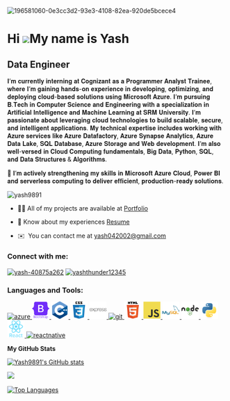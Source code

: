 ![196581060-0e3cc3d2-93e3-4108-82ea-920de5bcece4](https://github.com/user-attachments/assets/c98ba7a7-3dc7-4474-baa9-704592719c78)


Hi ![](https://user-images.githubusercontent.com/18350557/176309783-0785949b-9127-417c-8b55-ab5a4333674e.gif)My name is Yash
============================================================================================================================
 




Data Engineer
--------------------------------------------------

𝐈’𝐦 𝐜𝐮𝐫𝐫𝐞𝐧𝐭𝐥𝐲 𝐢𝐧𝐭𝐞𝐫𝐧𝐢𝐧𝐠 𝐚𝐭 𝐂𝐨𝐠𝐧𝐢𝐳𝐚𝐧𝐭 𝐚𝐬 𝐚 𝐏𝐫𝐨𝐠𝐫𝐚𝐦𝐦𝐞𝐫 𝐀𝐧𝐚𝐥𝐲𝐬𝐭 𝐓𝐫𝐚𝐢𝐧𝐞𝐞, 𝐰𝐡𝐞𝐫𝐞 𝐈’𝐦 𝐠𝐚𝐢𝐧𝐢𝐧𝐠 𝐡𝐚𝐧𝐝𝐬-𝐨𝐧 𝐞𝐱𝐩𝐞𝐫𝐢𝐞𝐧𝐜𝐞 𝐢𝐧 𝐝𝐞𝐯𝐞𝐥𝐨𝐩𝐢𝐧𝐠, 𝐨𝐩𝐭𝐢𝐦𝐢𝐳𝐢𝐧𝐠, 𝐚𝐧𝐝 𝐝𝐞𝐩𝐥𝐨𝐲𝐢𝐧𝐠 𝐜𝐥𝐨𝐮𝐝-𝐛𝐚𝐬𝐞𝐝 𝐬𝐨𝐥𝐮𝐭𝐢𝐨𝐧𝐬 𝐮𝐬𝐢𝐧𝐠 𝐌𝐢𝐜𝐫𝐨𝐬𝐨𝐟𝐭 𝐀𝐳𝐮𝐫𝐞.
𝐈’𝐦 𝐩𝐮𝐫𝐬𝐮𝐢𝐧𝐠 𝐁.𝐓𝐞𝐜𝐡 𝐢𝐧 𝐂𝐨𝐦𝐩𝐮𝐭𝐞𝐫 𝐒𝐜𝐢𝐞𝐧𝐜𝐞 𝐚𝐧𝐝 𝐄𝐧𝐠𝐢𝐧𝐞𝐞𝐫𝐢𝐧𝐠 𝐰𝐢𝐭𝐡 𝐚 𝐬𝐩𝐞𝐜𝐢𝐚𝐥𝐢𝐳𝐚𝐭𝐢𝐨𝐧 𝐢𝐧 𝐀𝐫𝐭𝐢𝐟𝐢𝐜𝐢𝐚𝐥 𝐈𝐧𝐭𝐞𝐥𝐥𝐢𝐠𝐞𝐧𝐜𝐞 𝐚𝐧𝐝 𝐌𝐚𝐜𝐡𝐢𝐧𝐞 𝐋𝐞𝐚𝐫𝐧𝐢𝐧𝐠 𝐚𝐭 𝐒𝐑𝐌 𝐔𝐧𝐢𝐯𝐞𝐫𝐬𝐢𝐭𝐲. 𝐈’𝐦 𝐩𝐚𝐬𝐬𝐢𝐨𝐧𝐚𝐭𝐞 𝐚𝐛𝐨𝐮𝐭 𝐥𝐞𝐯𝐞𝐫𝐚𝐠𝐢𝐧𝐠 𝐜𝐥𝐨𝐮𝐝 𝐭𝐞𝐜𝐡𝐧𝐨𝐥𝐨𝐠𝐢𝐞𝐬 𝐭𝐨 𝐛𝐮𝐢𝐥𝐝 𝐬𝐜𝐚𝐥𝐚𝐛𝐥𝐞, 𝐬𝐞𝐜𝐮𝐫𝐞, 𝐚𝐧𝐝 𝐢𝐧𝐭𝐞𝐥𝐥𝐢𝐠𝐞𝐧𝐭 𝐚𝐩𝐩𝐥𝐢𝐜𝐚𝐭𝐢𝐨𝐧𝐬.
𝐌𝐲 𝐭𝐞𝐜𝐡𝐧𝐢𝐜𝐚𝐥 𝐞𝐱𝐩𝐞𝐫𝐭𝐢𝐬𝐞 𝐢𝐧𝐜𝐥𝐮𝐝𝐞𝐬 𝐰𝐨𝐫𝐤𝐢𝐧𝐠 𝐰𝐢𝐭𝐡 𝐀𝐳𝐮𝐫𝐞 𝐬𝐞𝐫𝐯𝐢𝐜𝐞𝐬 𝐥𝐢𝐤𝐞 𝐀𝐳𝐮𝐫𝐞 𝐃𝐚𝐭𝐚𝐟𝐚𝐜𝐭𝐨𝐫𝐲, 𝐀𝐳𝐮𝐫𝐞 𝐒𝐲𝐧𝐚𝐩𝐬𝐞 𝐀𝐧𝐚𝐥𝐲𝐭𝐢𝐜𝐬, 𝐀𝐳𝐮𝐫𝐞 𝐃𝐚𝐭𝐚 𝐋𝐚𝐤𝐞, 𝐒𝐐𝐋 𝐃𝐚𝐭𝐚𝐛𝐚𝐬𝐞, 𝐀𝐳𝐮𝐫𝐞 𝐒𝐭𝐨𝐫𝐚𝐠𝐞 𝐚𝐧𝐝 𝐖𝐞𝐛 𝐝𝐞𝐯𝐞𝐥𝐨𝐩𝐦𝐞𝐧𝐭. 𝐈’𝐦 𝐚𝐥𝐬𝐨 𝐰𝐞𝐥𝐥-𝐯𝐞𝐫𝐬𝐞𝐝 𝐢𝐧 𝐂𝐥𝐨𝐮𝐝 𝐂𝐨𝐦𝐩𝐮𝐭𝐢𝐧𝐠 𝐟𝐮𝐧𝐝𝐚𝐦𝐞𝐧𝐭𝐚𝐥𝐬, 𝐁𝐢𝐠 𝐃𝐚𝐭𝐚, 𝐏𝐲𝐭𝐡𝐨𝐧, 𝐒𝐐𝐋, 𝐚𝐧𝐝 𝐃𝐚𝐭𝐚 𝐒𝐭𝐫𝐮𝐜𝐭𝐮𝐫𝐞𝐬 & 𝐀𝐥𝐠𝐨𝐫𝐢𝐭𝐡𝐦𝐬.

🔧 𝐈’𝐦 𝐚𝐜𝐭𝐢𝐯𝐞𝐥𝐲 𝐬𝐭𝐫𝐞𝐧𝐠𝐭𝐡𝐞𝐧𝐢𝐧𝐠 𝐦𝐲 𝐬𝐤𝐢𝐥𝐥𝐬 𝐢𝐧 𝐌𝐢𝐜𝐫𝐨𝐬𝐨𝐟𝐭 𝐀𝐳𝐮𝐫𝐞 𝐂𝐥𝐨𝐮𝐝, 𝐏𝐨𝐰𝐞𝐫 𝐁𝐈 𝐚𝐧𝐝 𝐬𝐞𝐫𝐯𝐞𝐫𝐥𝐞𝐬𝐬 𝐜𝐨𝐦𝐩𝐮𝐭𝐢𝐧𝐠 𝐭𝐨 𝐝𝐞𝐥𝐢𝐯𝐞𝐫 𝐞𝐟𝐟𝐢𝐜𝐢𝐞𝐧𝐭, 𝐩𝐫𝐨𝐝𝐮𝐜𝐭𝐢𝐨𝐧-𝐫𝐞𝐚𝐝𝐲 𝐬𝐨𝐥𝐮𝐭𝐢𝐨𝐧𝐬.

<p align="left"> <img src="https://komarev.com/ghpvc/?username=yash9891&label=Profile%20views&color=0e75b6&style=flat" alt="yash9891" /> </p>

- 👨‍💻 All of my projects are available at [Portfolio](https://yash042002.netlify.app/)

- 📄 Know about my experiences [Resume](https://drive.google.com/file/d/1KOgVIC6Yej9Qs19gSQcAWBln1FIBk1rR/view?usp=sharing)

* ✉️  You can contact me at [yash042002@gmail.com](mailto:yash042002@gmail.com)


<h3 align="left">Connect with me:</h3>
<p align="left">
<a href="https://linkedin.com/in/yash-40875a262" target="blank"><img align="center" src="https://raw.githubusercontent.com/rahuldkjain/github-profile-readme-generator/master/src/images/icons/Social/linked-in-alt.svg" alt="yash-40875a262" height="30" width="40" /></a>
<a href="https://www.leetcode.com/yashthunder12345" target="blank"><img align="center" src="https://raw.githubusercontent.com/rahuldkjain/github-profile-readme-generator/master/src/images/icons/Social/leet-code.svg" alt="yashthunder12345" height="30" width="40" /></a>
</p>

<h3 align="left">Languages and Tools:</h3>
<p align="left"> <a href="https://azure.microsoft.com/en-in/" target="_blank" rel="noreferrer"> <img src="https://www.vectorlogo.zone/logos/microsoft_azure/microsoft_azure-icon.svg" alt="azure" width="40" height="40"/> </a> <a href="https://getbootstrap.com" target="_blank" rel="noreferrer"> <img src="https://raw.githubusercontent.com/devicons/devicon/master/icons/bootstrap/bootstrap-plain-wordmark.svg" alt="bootstrap" width="40" height="40"/> </a> <a href="https://www.w3schools.com/cpp/" target="_blank" rel="noreferrer"> <img src="https://raw.githubusercontent.com/devicons/devicon/master/icons/cplusplus/cplusplus-original.svg" alt="cplusplus" width="40" height="40"/> </a> <a href="https://www.w3schools.com/css/" target="_blank" rel="noreferrer"> <img src="https://raw.githubusercontent.com/devicons/devicon/master/icons/css3/css3-original-wordmark.svg" alt="css3" width="40" height="40"/> </a> <a href="https://expressjs.com" target="_blank" rel="noreferrer"> <img src="https://raw.githubusercontent.com/devicons/devicon/master/icons/express/express-original-wordmark.svg" alt="express" width="40" height="40"/> </a> <a href="https://git-scm.com/" target="_blank" rel="noreferrer"> <img src="https://www.vectorlogo.zone/logos/git-scm/git-scm-icon.svg" alt="git" width="40" height="40"/> </a> <a href="https://www.w3.org/html/" target="_blank" rel="noreferrer"> <img src="https://raw.githubusercontent.com/devicons/devicon/master/icons/html5/html5-original-wordmark.svg" alt="html5" width="40" height="40"/> </a> <a href="https://developer.mozilla.org/en-US/docs/Web/JavaScript" target="_blank" rel="noreferrer"> <img src="https://raw.githubusercontent.com/devicons/devicon/master/icons/javascript/javascript-original.svg" alt="javascript" width="40" height="40"/> </a> <a href="https://www.mysql.com/" target="_blank" rel="noreferrer"> <img src="https://raw.githubusercontent.com/devicons/devicon/master/icons/mysql/mysql-original-wordmark.svg" alt="mysql" width="40" height="40"/> </a> <a href="https://nodejs.org" target="_blank" rel="noreferrer"> <img src="https://raw.githubusercontent.com/devicons/devicon/master/icons/nodejs/nodejs-original-wordmark.svg" alt="nodejs" width="40" height="40"/> </a> <a href="https://www.python.org" target="_blank" rel="noreferrer"> <img src="https://raw.githubusercontent.com/devicons/devicon/master/icons/python/python-original.svg" alt="python" width="40" height="40"/> </a> <a href="https://reactjs.org/" target="_blank" rel="noreferrer"> <img src="https://raw.githubusercontent.com/devicons/devicon/master/icons/react/react-original-wordmark.svg" alt="react" width="40" height="40"/> </a> <a href="https://reactnative.dev/" target="_blank" rel="noreferrer"> <img src="https://reactnative.dev/img/header_logo.svg" alt="reactnative" width="40" height="40"/> </a> </p>


<b>My GitHub Stats</b>
 
 <a href="http://www.github.com/Yash9891"><img src="https://github-readme-stats.vercel.app/api?username=Yash9891&show_icons=true&hide=prs,issues,&count_private=true&title_color=a855f7&text_color=14b8a6&icon_color=ec4899&bg_color=1c1917&hide_border=true&show_icons=true" alt="Yash9891's GitHub stats" /></a>
 
 <a href="http://www.github.com/Yash9891"><img src="https://github-readme-streak-stats.herokuapp.com/?user=Yash9891&stroke=14b8a6&background=1c1917&ring=a855f7&fire=a855f7&currStreakNum=14b8a6&currStreakLabel=a855f7&sideNums=14b8a6&sideLabels=14b8a6&dates=14b8a6&hide_border=true" /></a>
 
 <a href="https://github.com/Yash9891" align="left"><img src="https://github-readme-stats.vercel.app/api/top-langs/?username=Yash9891&langs_count=10&title_color=a855f7&text_color=14b8a6&icon_color=ec4899&bg_color=1c1917&hide_border=true&locale=en&custom_title=Top%20%Languages" alt="Top Languages" /></a>




